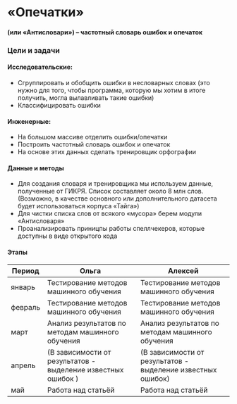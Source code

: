 # «Опечатки»  
#### (или «Антисловари»)  –  частотный словарь ошибок и опечаток

### Цели и задачи
#### Исследовательские:
- Сгруппировать и обобщить ошибки в несловарных словах (это нужно для того, чтобы программа, которую мы хотим в итоге получить, могла вылавливать такие ошибки) 
- Классифицировать ошибки
#### Инженерные:
- На большом массиве отделить ошибки/опечатки 
- Построить частотный словарь ошибок и опечаток
- На основе этих данных сделать тренировщик орфографии

#### Данные и методы
- Для создания словаря и тренировщика мы используем данные, полученные от ГИКРЯ. Список составляет около 8 млн слов.  (Возможно, в качестве основного или дополнительного датасета будет использоваться корпуса «Тайга»)
- Для чистки списка слов от всякого «мусора» берем модули «Антисловаря»
- Проанализировать приницпы работы спеллчекеров, которые доступны в виде открытого кода

#### Этапы

| Период  |Ольга|Алексей|
| ------------- | ------------- |------------- |
| январь  | Тестирование методов машинного обучения | Тестирование методов машинного обучения |
| февраль  | Тестирование методов машинного обучения | Тестирование методов машинного обучения |
| март| Анализ результатов по методам машинного обучения | Анализ результатов по методам машинного обучения |
| апрель| (В зависимости от результатов - выделение известных ошибок )  | (В зависимости от результатов - выделение известных ошибок) |
| май| Работа над статьёй  | Работа над статьёй |

